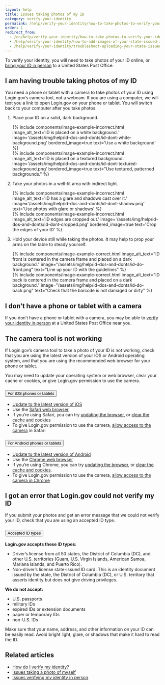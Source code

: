 ```yaml
---
layout: help
title: Issues taking photos of my ID
category: verify-your-identity
permalink: /help/verify-your-identity/how-to-take-photos-to-verify-your-identity/
order: 1
redirect_from:
  - /en/help/verify-your-identity/how-to-take-photos-to-verify-your-identity/
  - /help/verify-your-identity/how-to-add-images-of-your-state-issued-id/
  - /help/verify-your-identity/troubleshoot-uploading-your-state-issued-id/
---
```


To verify your identity, you will need to take photos of your ID online, or [bring your ID in person](/help/verify-your-identity/verify-your-identity-in-person/) to a United States Post Office.

## I am having trouble taking photos of my ID

You need a phone or tablet with a camera to take photos of your ID using Login.gov’s camera tool, not a webcam.  If you are using a computer, we will text you a link to open Login.gov on your phone or tablet. You will switch back to your computer after you take photos.

<ol class="number-list">
  <li>
    <p>Place your ID on a solid, dark background.</p>
    <div class="grid-row grid-gap">
      <div class="tablet:grid-col">
        {%
          include components/image-example-incorrect.html
          image_alt_text='ID is placed on a white background.'
          image='/assets/img/help/id-dos-and-donts/id-dont-white-background.png'
          bordered_image=true
          text='Use a white background'
        %}
      </div>
      <div class="tablet:grid-col">
        {%
          include components/image-example-incorrect.html
          image_alt_text='ID is placed on a textured background.'
          image='/assets/img/help/id-dos-and-donts/id-dont-textured-background.png'
          bordered_image=true
          text="Use textured, patterned backgrounds."
        %}
      </div>
    </div>
  </li>
  <li>
    <p>Take your photos in a well-lit area with indirect light.</p>
    <div class="grid-row grid-gap">
      <div class="tablet:grid-col">
        {%
          include components/image-example-incorrect.html
          image_alt_text='ID has a glare and shadows cast over it.'
          image='/assets/img/help/id-dos-and-donts/id-dont-shadow.png'
          text='Use photos with glare or shadows'
        %}
      </div>
      <div class="tablet:grid-col">
        {%
          include components/image-example-incorrect.html
          image_alt_text='ID edges are cropped out.'
          image='/assets/img/help/id-dos-and-donts/id-dont-cropped.png'
          bordered_image=true
          text='Crop the edges of your ID'
        %}
      </div>
    </div>
  </li>
  <li>
    <p>Hold your device still while taking the photos. It may help to prop your arms on the table to steady yourself.</p>
    <div class="grid-row grid-gap">
      <div class="tablet:grid-col">
        {%
          include components/image-example-correct.html
          image_alt_text="ID front is centered in the camera frame and placed on a dark background."
          image="/assets/img/help/id-dos-and-donts/id-do-front.png"
          text="Line up your ID with the guidelines"
        %}
      </div>
      <div class="tablet:grid-col">
        {%
          include components/image-example-correct.html
          image_alt_text="ID back is centered in the camera frame and placed on a dark background."
          image="/assets/img/help/id-dos-and-donts/id-do-back.png"
          text="Check that the barcode is not damaged or dirty"
        %}
      </div>
    </div>
  </li>
</ol>

## I don’t have a phone or tablet with a camera

If you don’t have a phone or tablet with a camera, you may be able to [verify your identity in person](/help/verify-your-identity/verify-your-identity-in-person/) at a United States Post Office near you.

## The camera tool is not working

If Login.gov’s camera tool to take a photo of your ID is not working, check that you are using the latest version of your iOS or Android operating system, and that you are using the recommended web browser for your phone or tablet.

You may need to update your operating system or web browser, clear your cache or cookies, or give Login.gov permission to use the camera.

<div class="usa-accordion usa-accordion--bordered margin-y-4">
  <h3 class="usa-accordion__heading">
    <button
      type="button"
      class="usa-accordion__button"
      aria-expanded="false"
      aria-controls="ios-accordion"
    >
      For iOS phones or tablets
    </button>
  </h3>
  <div id="ios-accordion" class="usa-accordion__content usa-prose">
    <ul>
      <li><a href="https://support.apple.com/en-us/118575" class="external-link">Update to the latest version of iOS</a></li>
      <li>Use the <a href="https://www.apple.com/safari/" class="external-link">Safari web browser</a></li>
      <li>If you’re using Safari, you can try <a href="https://support.apple.com/en-us/102665" class="external-link">updating the browser</a>, or <a href="https://support.apple.com/en-us/105082" class="external-link">clear the cache and cookies</a></li>
      <li>To give Login.gov permission to use the camera, <a href="https://support.apple.com/en-mt/guide/iphone/iphb01fc3c85/ios" class="external-link">allow access to the camera</a> in Safari</li>
    </ul>
  </div>
</div>
<div class="usa-accordion usa-accordion--bordered margin-y-4">
  <h3 class="usa-accordion__heading">
    <button
      type="button"
      class="usa-accordion__button"
      aria-expanded="false"
      aria-controls="android-accordion"
    >
      For Android phones or tablets
    </button>
  </h3>
  <div id="android-accordion" class="usa-accordion__content usa-prose">
    <ul>
      <li><a href="https://support.google.com/android/answer/7680439?hl=en" class="external-link">Update to the latest version of Android</a></li>
      <li>Use the <a href="https://www.google.com/chrome/?brand=WDIF&ds_kid=43700078347700321&gad_source=1&gclid=CjwKCAjww_iwBhApEiwAuG6ccAvZWVPqrBawjLCJp6uWvrMplezDwWVR7AnWXZhu-4He4V3oXJBOrRoCtTwQAvD_BwE&gclsrc=aw.ds" class="external-link">Chrome web browser</a></li>
      <li>If you’re using Chrome, you can try <a href="https://support.google.com/chrome/answer/95414?co=GENIE.Platform%3DAndroid&hl=en&oco=1" class="external-link">updating the browser</a>, or <a href="https://support.google.com/accounts/answer/32050?co=GENIE.Platform%3DAndroid&hl=en&oco=1" class="external-link">clear the cache and cookies</a>.</li>
      <li>To give Login.gov permission to use the camera, <a href="https://support.google.com/chrome/answer/2693767?hl=en&co=GENIE.Platform%3DAndroid&oco=1" class="external-link">allow access to the camera in Chrome</a></li>
    </ul>
  </div>
</div>

## I got an error that Login.gov could not verify my ID

If you submit your photos and get an error message that we could not verify your ID, check that you are using an accepted ID type.

<div class="usa-accordion usa-accordion--bordered margin-y-4">
  <h3 class="usa-accordion__heading">
    <button
      type="button"
      class="usa-accordion__button"
      aria-expanded="false"
      aria-controls="id-types-accordion"
    >
      Accepted ID types
    </button>
  </h3>
  <div id="id-types-accordion" class="usa-accordion__content usa-prose">
    <p><strong>Login.gov accepts these ID types:</strong></p>
    <ul>
      <li>Driver’s license from all 50 states, the District of Columbia (DC), and other U.S. territories (Guam, U.S. Virgin Islands, American Samoa, Mariana Islands, and Puerto Rico).</li>
      <li>Non-driver’s license state-issued ID card. This is an identity document issued by the state, the District of Columbia (DC), or U.S. territory that asserts identity but does not give driving privileges.</li>
    </ul>
    <p><strong>We do not accept:</strong></p>
    <ul>
      <li>U.S. passports</li>
      <li>military IDs</li>
      <li>expired IDs or extension documents</li>
      <li>paper or temporary IDs</li>
      <li>non-U.S. IDs</li>
    </ul>
  </div>
</div>

Make sure that your name, address, and other information on your ID can be easily read. Avoid bright light, glare, or shadows that make it hard to read the ID.


## Related articles

* [How do I verify my identity?](/help/verify-your-identity/overview/)
* [Issues taking a photo of myself](/help/verify-your-identity/issues-taking-a-photo-of-myself/)
* [Issues verifying my identity in person](/help/verify-your-identity/verify-your-identity-in-person/)
